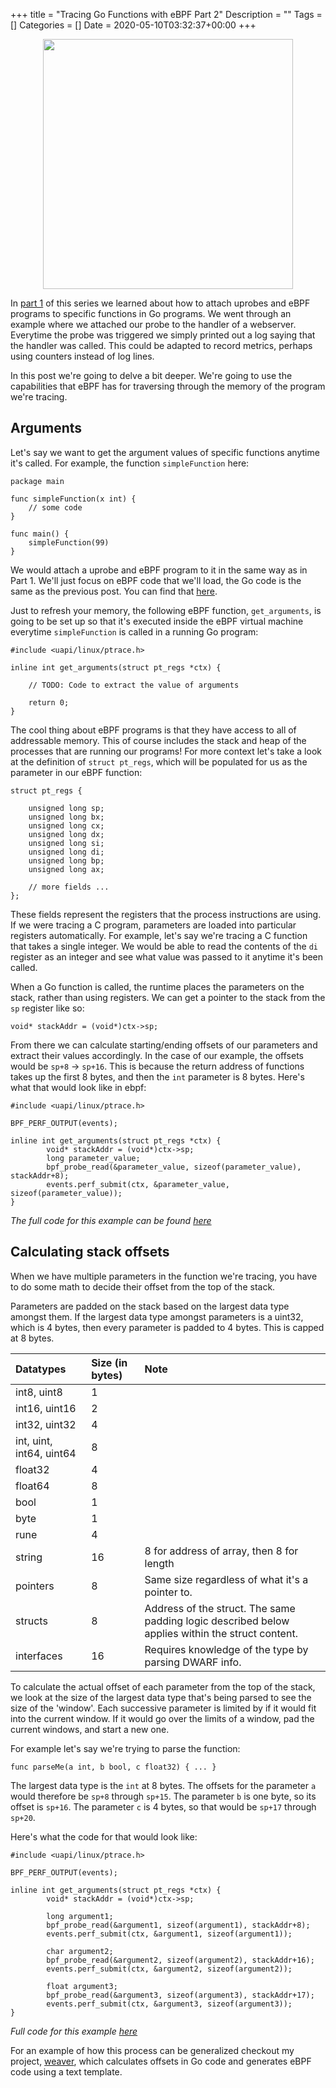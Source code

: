 +++
title = "Tracing Go Functions with eBPF Part 2"
Description = ""
Tags = []
Categories = []
Date = 2020-05-10T03:32:37+00:00
+++

<center>
<img src="/weaver/glitch-gopher.png" width="400">
</center>

In [part 1](/blog/tracing-go-functions-with-ebpf-part-1) of this series we learned about how to attach uprobes and eBPF programs to specific functions in Go programs. We went through an example where we attached our probe to the handler of a webserver. Everytime the probe was triggered we simply printed out a log saying that the handler was called. This could be adapted to record metrics, perhaps using counters instead of log lines.

In this post we're going to delve a bit deeper. We're going to use the capabilities that eBPF has for traversing through the memory of the program we're tracing.

## Arguments

Let's say we want to get the argument values of specific functions anytime it's called. For example, the function `simpleFunction` here:

```
package main

func simpleFunction(x int) {
    // some code
}

func main() {
    simpleFunction(99)
}
```

We would attach a uprobe and eBPF program to it in the same way as in Part 1. We'll just focus on eBPF code that we'll load, the Go code is the same as the previous post. You can find that [here](https://gist.github.com/grantseltzer/f82d5e2471e563f6aaf800ad9cdcf8a1).

Just to refresh your memory, the following eBPF function, `get_arguments`, is going to be set up so that it's executed inside the eBPF virtual machine everytime `simpleFunction` is called in a running Go program:

```
#include <uapi/linux/ptrace.h>

inline int get_arguments(struct pt_regs *ctx) {

    // TODO: Code to extract the value of arguments

    return 0;
}
```

The cool thing about eBPF programs is that they have access to all of addressable memory. This of course includes the stack and heap of the processes that are running our programs! For more context let's take a look at the definition of `struct pt_regs`, which will be populated for us as the parameter in our eBPF function:

```
struct pt_regs {

    unsigned long sp;
	unsigned long bx;
	unsigned long cx;
	unsigned long dx;
	unsigned long si;
	unsigned long di;
	unsigned long bp;
	unsigned long ax;

    // more fields ...
};
```

These fields represent the registers that the process instructions are using. If we were tracing a C program, parameters are loaded into particular registers automatically. For example, let's say we're tracing a C function that takes a single integer. We would be able to read the contents of the `di` register as an integer and see what value was passed to it anytime it's been called.

When a Go function is called, the runtime places the parameters on the stack, rather than using registers. We can get a pointer to the stack from the `sp` register like so:

`void* stackAddr = (void*)ctx->sp;`

From there we can calculate starting/ending offsets of our parameters and extract their values accordingly. In the case of our example, the offsets would be `sp+8` -> `sp+16`. This is because the return address of functions takes up the first 8 bytes, and then the `int` parameter is 8 bytes. Here's what that would look like in ebpf:

```
#include <uapi/linux/ptrace.h>

BPF_PERF_OUTPUT(events);

inline int get_arguments(struct pt_regs *ctx) {
		void* stackAddr = (void*)ctx->sp;
		long parameter_value;
		bpf_probe_read(&parameter_value, sizeof(parameter_value), stackAddr+8); 
		events.perf_submit(ctx, &parameter_value, sizeof(parameter_value));
}
```

<i>The full code for this example can be found [here](https://gist.github.com/grantseltzer/468471da422568cdc0647751c5c08014) </i>

## Calculating stack offsets

When we have multiple parameters in the function we're tracing, you have to do some math to decide their offset from the top of the stack.

Parameters are padded on the stack based on the largest data type amongst them. If the largest data type amongst parameters is a uint32, which is 4 bytes, then every parameter is padded to 4 bytes. This is capped at 8 bytes.

| Datatypes   | Size (in bytes) | Note |
| :---------- | :-------------- | :-------------|
| int8, uint8 | 1 | 
| int16, uint16 | 2 |
| int32, uint32 | 4 |
| int, uint, int64, uint64 | 8 |
| float32 | 4 |
| float64 | 8 |
| bool | 1 |
| byte | 1 | 
| rune | 4 | 
| string | 16 | 8 for address of array, then 8 for length |
| pointers | 8 | Same size regardless of what it's a pointer to.
| structs | 8 | Address of the struct. The same padding logic described below applies within the struct content. |
| interfaces | 16 | Requires knowledge of the type by parsing DWARF info. |

To calculate the actual offset of each parameter from the top of the stack, we look at the size of the largest data type that's being parsed to see the size of the 'window'. Each successive parameter is limited by if it would fit into the current window. If it would go over the limits of a window, pad the current windows, and start a new one.

For example let's say we're trying to parse the function:

```
func parseMe(a int, b bool, c float32) { ... }
```

The largest data type is the `int` at 8 bytes. The offsets for the parameter `a` would therefore be `sp+8` through `sp+15`. The parameter `b` is one byte, so its offset is `sp+16`. The parameter `c` is 4 bytes, so that would be `sp+17` through `sp+20`.

Here's what the code for that would look like:

```
#include <uapi/linux/ptrace.h>

BPF_PERF_OUTPUT(events);

inline int get_arguments(struct pt_regs *ctx) {
		void* stackAddr = (void*)ctx->sp;

		long argument1;
		bpf_probe_read(&argument1, sizeof(argument1), stackAddr+8); 
		events.perf_submit(ctx, &argument1, sizeof(argument1));

		char argument2;
		bpf_probe_read(&argument2, sizeof(argument2), stackAddr+16); 
		events.perf_submit(ctx, &argument2, sizeof(argument2));

		float argument3;
		bpf_probe_read(&argument3, sizeof(argument3), stackAddr+17); 
		events.perf_submit(ctx, &argument3, sizeof(argument3));			
}
```

<i>Full code for this example [here](https://gist.github.com/grantseltzer/76468d7e9ab4644170d15d1a4ae39d99)</i>

For an example of how this process can be generalized checkout my project, [weaver](https://github.com/grantseltzer/weaver), which calculates offsets in Go code and generates eBPF code using a text template.